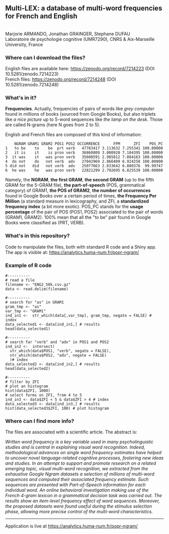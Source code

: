 ## **Multi-LEX**: a database of multi-word frequencies for French and English<br>
<br>
Marjorie ARMANDO, Jonathan GRAINGER, Stephane DUFAU<br>
Laboratoire de psychologie cognitive (UMR7290), CNRS & Aix-Marseille University, France<br>


### Where can I download the files?
English files are available here: https://zenodo.org/record/7214223 (DOI 10.5281/zenodo.7214223)<br>
French files: https://zenodo.org/record/7214248 (DOI 10.5281/zenodo.7214248)


### What's in it?
**Frequencies**. Actually, frequencies of pairs of words like *grey computer* found in millions of books (sourced from Google Books), but also triplets like *a nice picture* up to 5-word sequences like *the lamp on the desk*. Those are called N-grams (here N goes from 2 to 5).

English and French files are composed of this kind of information:

```
    NGRAM GRAM1 GRAM2 POS1 POS2 OCCURRENCE      FPM      ZFI    POS_PC
1   to be    to    be  prt verb   47783417 3.113632 7.255341 100.00000
2   it is    it    is pron verb   36860809 3.000920 7.104395 100.00000
3  it was    it   was pron verb   35600591 2.985812 7.084163 100.00000
4  do not    do   not verb  adv   27042969 2.866409 6.924258 100.00000
5 did not   did   not verb  adv   25077663 2.833642 6.880376  99.99747
6  he was    he   was pron verb   22821299 2.792695 6.825539 100.00000
```

Namely, the **NGRAM**, **the first GRAM**, **the second GRAM** (up to the fifth GRAM for the 5-GRAM file), **the part-of-speech** (POS, grammatical category) of GRAM1, **the POS of GRAM2**, **the number of occurrences** found in Google Books over a certain period of times, **the Frequency Per Million** (a standard measure in lexicography, and ZFI, a **standardized frequency index** (a bit more exotic). POS_PC stands for the **usage percentage** of the pair of POS (POS1, POS2) associated to the pair of words (GRAM1, GRAM2). 100% mean that all the "to be" pair found in Google Books were classified as (PRT, VERB).

### What's in this repository?
Code to manipulate the files, both with standard R code and a Shiny app.
The app is visible at:
https://analytics.huma-num.fr/popr-ngram/

### Example of R code
```
#----------
# read a file
filename <- "ENG2_50k.csv.gz"
data <- read.delim(filename)

#----------
# search for "as" in GRAM1
gram_tmp <- "as"
var_tmp <- "GRAM1"
ind_in1 <-  str_which(data[,var_tmp], gram_tmp, negate = FALSE) # index
data_selected1 <- data[ind_in1,] # results
head(data_selected1)

#----------
# search far "verb" and "adv" in POS1 and POS2
ind_in2 <-  intersect(
  str_which(data$POS1, "verb", negate = FALSE),
  str_which(data$POS2, "adv", negate = FALSE)
  )# index
data_selected2 <- data[ind_in2,] # results
head(data_selected2)

#----------
# filter by ZFI
# plot an histogram
hist(data$ZFI, 1000)
# select forms on ZFI, from 4 to 5
ind_in3 <- data$ZFI < 5 & data$ZFI > 4 # index
data_selected3 <- data[ind_in3,] # results
hist(data_selected3$ZFI, 100) # plot histogram
```

### Where  can I find more info?

The files are associated with a scientific article. 
The abstract is:

*Written word frequency is a key variable used in many psycholinguistic studies and is central in explaining visual word recognition. Indeed, methodological advances on single word frequency estimates have helped to uncover novel language-related cognitive processes, fostering new ideas and studies. In an attempt to support and promote research on a related emerging topic, visual multi-word recognition, we extracted from the exhaustive Google Ngram datasets a selection of millions of multi-word sequences and computed their associated frequency estimate. Such sequences are presented with Part-of-Speech information for each individual word. An online behavioral investigation making use of the French 4-gram lexicon in a grammatical decision task was carried out. The results show an item-level frequency effect of word sequences. Moreover, the proposed datasets were found useful during the stimulus selection phase, allowing more precise control of the multi-word characteristics.*

---

Application is live at https://analytics.huma-num.fr/popr-ngram/

